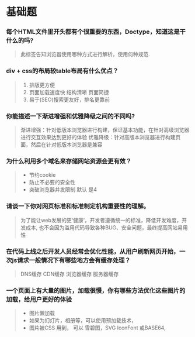 # 基础题

### 每个HTML文件里开头都有个很重要的东西，Doctype，知道这是干什么的吗?
  
  > <!Doctype html> 此标签告知浏览器使用哪种方式进行解析，使用何种规范.

### div + css的布局较table布局有什么优点？
 
  > 1. 排版更方便
  > 2. 页面加载速度快 结构清晰 页面简捷 
  > 3. 易于(SEO)搜索更友好，排名更靠前

### 你能描述一下渐进增强和优雅降级之间的不同吗?

  > 渐进增强：针对低版本浏览器进行构建，保证基本功能，在针对高级浏览器进行交互效果达到更好的体验
  > 优雅降级：针对高版本浏览器进行构建页面，然后在针对低版本浏览器是兼容

### 为什么利用多个域名来存储网站资源会更有效？
  > - 节约cookie
  > - 防止不必要的安全性
  > - 突破浏览器并发限制 默认 是4

### 请谈一下你对网页标准和标准制定机构重要性的理解。
  > 为了能让web发展的更‘健康’，开发者遵循统一的标准，降低开发难度，开发成本, 也不会因为滥用代码导致各种BUG、安全问题，最终提高网站易用性

### 在代码上线之后开发人员经常会优化性能，从用户刷新网页开始，一次js请求一般情况下有哪些地方会有缓存处理？
  > DNS缓存 CDN缓存 浏览器缓存 服务器缓存

### 一个页面上有大量的图片，加载很慢，你有哪些方法优化这些图片的加载，给用户更好的体验
  > - 图片懒加载
  > - 如果为幻灯片，相册等，可以使用预加载技术，
  > - 图片被CSS 用到， 可以 雪碧图，SVG IconFont 或BASE64, 